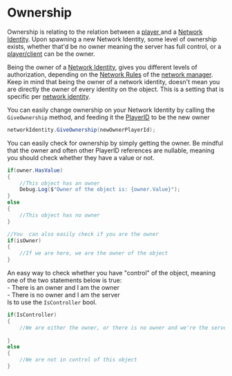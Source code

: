 # Ownership

Ownership is relating to the relation between a [player ](../playerid-client-connection.md)and a [Network Identity](./). Upon spawning a new Network Identity, some level of ownership exists, whether that'd be no owner meaning the server has full control, or a [player/client](../playerid-client-connection.md) can be the owner.

Being the owner of a [Network Identity](./), gives you different levels of authorization, depending on the [Network Rules](../network-manager/network-rules.md) of the [network manager](../network-manager/). Keep in mind that being the owner of a network identity, doesn't mean you are directly the owner of every identity on the object. This is a setting that is specific per [network identity](./).

You can easily change ownership on your Network Identity by calling the `GiveOwnership` method, and feeding it the [PlayerID](../playerid-client-connection.md) to be the new owner

```csharp
networkIdentity.GiveOwnership(newOwnerPlayerId);
```

You can easily check for ownership by simply getting the owner. Be mindful that the owner and often other PlayerID references are nullable, meaning you should check whether they have a value or not.

```csharp
if(owner.HasValue)
{
    //This object has an owner
    Debug.Log($"Owner of the object is: {owner.Value}");
}
else
{
    //This object has no owner
}

//You  can also easily check if you are the owner
if(isOwner) 
{
    //If we are here, we are the owner of the object
}
```

An easy way to check whether you have "control" of the object, meaning one of the two statements below is true:\
\- There is an owner and I am the owner\
\- There is no owner and I am the server\
Is to use the `IsController` bool.

```csharp
if(IsController)
{
    //We are either the owner, or there is no owner and we're the server
    
}
else
{
    //We are not in control of this object
}
```
